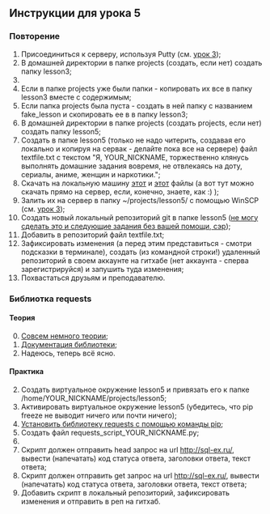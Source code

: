 ## Инструкции для урока 5

### Повторение

1. Присоединиться к серверу, используя Putty (см. [урок 3](https://github.com/Bu3a3a/lessons/blob/master/lesson3.md));
2. В домашней директории в папке projects (создать, если нет) создать папку lesson3;
3.  
  1. Если в папке projects уже были папки - копировать их все в папку lesson3 вместе с содержимым;
  2. Если папка projects была пуста - создать в ней папку с названием fake_lesson и скопировать ее в в папку lesson3;
4. В домашней директории в папке projects (создать projects, если нет) создать папку lesson5;
5. Создать в папке lesson5 (только не надо читерить, создавая его локально и копируя на сервак - делайте пока все на сервере) файл textfile.txt с текстом "Я, YOUR_NICKNAME, торжественно клянусь выполнять домашние задания вовремя, не отвлекаясь на доту, сериалы, аниме, женщин и наркотики.";
6. Скачать на локальную машину [этот](https://github.com/Bu3a3a/lessons/blob/master/github-git-cheat-sheet.pdf) и [этот](https://github.com/Bu3a3a/lessons/blob/master/davechild_linux-command-line.pdf) файлы (а вот тут можно скачать прямо на сервер, если, конечно, знаете, как :) );
7. Залить их на сервер в папку ~/projects/lesson5/ с помощью WinSCP (см. [урок 3](https://github.com/Bu3a3a/lessons/blob/master/lesson3.md));
8. Создать новый локальный репозиторий git в папке lesson5 ([не могу сделать это и следующие задания без вашей помощи, сэр](https://help.github.com/articles/adding-an-existing-project-to-github-using-the-command-line/));
9. Добавить в репозиторий файл textfile.txt;
10. Зафиксировать изменения (а перед этим представиться - смотри подсказки в терминале), создать (из командной строки!) удаленный репозиторий в своем аккаунте на гитхабе (нет аккаунта - сперва зарегистрируйся) и запушить туда изменения;
11. Похвастаться друзьям и преподавателю.

### Библиотка requests

#### Теория

0. [Совсем немного теории](https://habrahabr.ru/post/50147/);
1. [Документация библиотеки](http://docs.python-requests.org/en/master/);
2. Надеюсь, теперь всё ясно.

#### Практика

2. Создать виртуальное окружение lesson5 и привязать его к папке /home/YOUR_NICKNAME/projects/lesson5;
3. Активировать виртуальное окружение lesson5 (убедитесь, что pip freeze не выводит ничего или почти ничего);
4. [Установить библиотеку requests с помощью команды pip](http://docs.python-requests.org/en/master/user/install/#pip-install-requests);
5. Создать файл requests_script_YOUR_NICKNAME.py;
6. 
  1. Скрипт должен отправить head запрос на url http://sql-ex.ru/, вывести (напечатать) код статуса ответа, заголовки ответа, текст ответа; 
  2. Скрипт должен отправить get запрос на url http://sql-ex.ru/, вывести (напечатать) код статуса ответа, заголовки ответа, текст ответа; 
7. Добавить скрипт в локальный репозиторий, зафиксировать изменения и отправить в реп на гитхаб.

